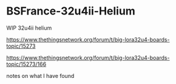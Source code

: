 # BSFrance-32u4ii-Helium
WIP 32u4ii helium


https://www.thethingsnetwork.org/forum/t/big-lora32u4-boards-topic/15273

https://www.thethingsnetwork.org/forum/t/big-lora32u4-boards-topic/15273/166

notes on what I have found
